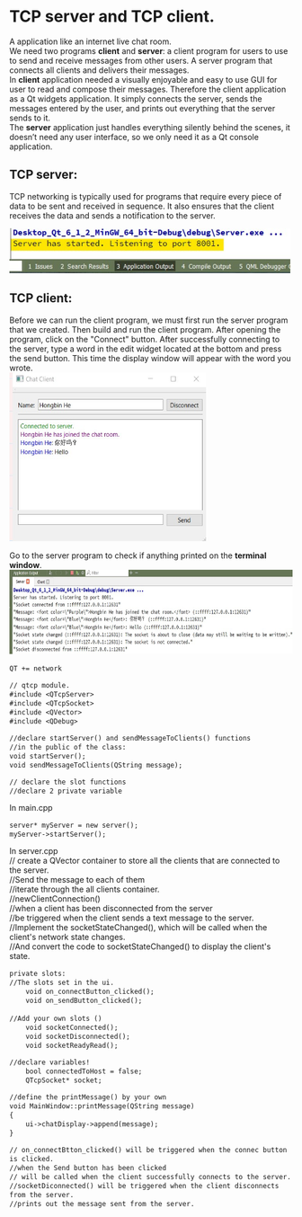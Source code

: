 # TCP server and TCP client.
A application like an internet live chat room.  
We need two programs **client** and **server**: a client program for users to use to  send and receive messages from other users. A server program that connects all  clients and delivers their messages.  
In **client** application needed a visually enjoyable and easy to use GUI for user to read and compose their messages. Therefore the client application as a Qt widgets application. It simply connects the server, sends the messages entered by the user, and prints out everything that the server sends to it.  
The **server** application just handles everything silently behind the scenes, it doesn’t need any user interface, so we only need it as a Qt console application.  
  
## TCP server:
TCP networking is typically used for programs that require every piece of data to be sent and received in sequence. It also ensures that the client receives the data and sends a notification to the server.  

<img src="https://raw.githubusercontent.com/brucehho/TCP_server_TCP_client/main/example/Screenshot%202021-07-15%20124802.jpg" width="500" height="80"/>


## TCP client:
Before we can run the client program, we must first run the server program that we created. Then build and run the client program. After opening the program, click on the "Connect" button. After successfully connecting to the server, type a word in the edit widget located at the bottom and press the send button. This time the display window will appear with the word you wrote.  
<img src="https://raw.githubusercontent.com/brucehho/TCP_server_TCP_client/main/example/Screenshot%202021-07-15%20212829.jpg" width="350" height="300"/>  
  
Go to the server program to check if anything printed on the **terminal window**.  
<img src="https://raw.githubusercontent.com/brucehho/TCP_server_TCP_client/main/example/Screenshot%202021-07-15%20161223.jpg" width="600" height="150"/>  
  
``` 
QT += network
```  
```
// qtcp module.
#include <QTcpServer>
#include <QTcpSocket>
#include <QVector>
#include <QDebug>
```
```
//declare startServer() and sendMessageToClients() functions
//in the public of the class:
void startServer();
void sendMessageToClients(QString message);
```
```
// declare the slot functions
//declare 2 private variable
```
In main.cpp  
```
server* myServer = new server();
myServer->startServer();
```
In server.cpp  
// create a QVector container to store all the clients that are connected to the server.  
//Send the message to each of them  
//iterate through the all clients container.  
//newClientConnection()  
//when a client has been disconnected from the server  
//be triggered when the client sends a text message to the server.  
//Implement the socketStateChanged(), which will be called when the client's network state changes.  
//And convert the code to socketStateChanged() to display the client's state.  
```
private slots:
//The slots set in the ui.
	void on_connectButton_clicked();
	void on_sendButton_clicked();

//Add your own slots ()
	void socketConnected();
	void socketDisconnected();
	void socketReadyRead();
```
```
//declare variables!
	bool connectedToHost = false;
	QTcpSocket* socket;
```
```
//define the printMessage() by your own
void MainWindow::printMessage(QString message)
{
	ui->chatDisplay->append(message);
}
```
```
// on_connectBtton_clicked() will be triggered when the connec button is clicked.
//when the Send button has been clicked
// will be called when the client successfully connects to the server.
//socketDiconnected() will be triggered when the client disconnects from the server.
//prints out the message sent from the server.
```  
  

